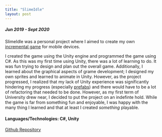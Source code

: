 ```yaml
---
title: "SlimeIdle"
layout: post
---
```

##### Jun 2019 - Sept 2020

SlimeIdle was a personal project where I aimed to create my own [incremental game](https://en.wikipedia.org/wiki/Incremental_game) for mobile devices.

I created the game using the Unity engine and programmed the game using C#. As this was my first time using Unity, there was a lot of learning to do. It was fun trying to design and plan out the overall game. Additionally, I learned about the graphical aspects of grame development; I designed my own sprites and learned to animate in Unity. However, as the project progressed, I realized that my lack of Unity experience was significantly hindering my progress (especially [prefabs](https://docs.unity3d.com/Manual/Prefabs.html)) and there would have to be a lot of refactoring that needed to be done. However, as my first term of University drew near, I decided to put the project on an indefinte hold. While the game is far from something fun and enjoyable, I was happy with the many thing I learned and that at least I created _something_ playable.

#### Languages/Technologies: C#, Unity

[Github Repository](https://github.com/frankwang28/SlimeIdle)
